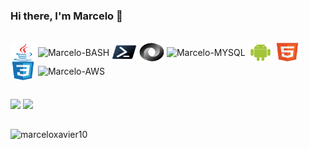 ### Hi there, I'm Marcelo 👋
<!--**MarceloXavier10/MarceloXavier10** is a ✨ _special_ ✨ repository because its `README.md` (this file) appears on your GitHub profile.-->

<div style="display: inline_block"><br>
  <img align="center" alt="Marcelo-JAVA" height="30" width="40" src="https://raw.githubusercontent.com/devicons/devicon/master/icons/java/java-original.svg">    
  <img align="center" alt="Marcelo-BASH" height="30" width="40" src="https://cdn.jsdelivr.net/gh/devicons/devicon@latest/icons/bash/bash-original.svg">
  <img align="center" alt="Marcelo-SHELL" height="30" width="40" src="https://raw.githubusercontent.com/devicons/devicon/master/icons/powershell/powershell-original.svg">
  <img align="center" alt="Marcelo-JSON" height="30" width="40" src="https://raw.githubusercontent.com/devicons/devicon/master/icons/json/json-original.svg">
  <img align="center" alt="Marcelo-MYSQL" height="30" width="40" src="https://cdn.jsdelivr.net/gh/devicons/devicon@latest/icons/mysql/mysql-original.svg">
  <img align="center" alt="Marcelo-ANDROID" height="30" width="40" src="https://raw.githubusercontent.com/devicons/devicon/master/icons/android/android-original.svg">
  <img align="center" alt="Marcelo-HTML" height="30" width="40" src="https://raw.githubusercontent.com/devicons/devicon/master/icons/html5/html5-original.svg">
  <img align="center" alt="Marcelo-CSS" height="30" width="40" src="https://raw.githubusercontent.com/devicons/devicon/master/icons/css3/css3-original.svg">
  <img align="center" alt="Marcelo-AWS" height="30" width="40" src="https://cdn.jsdelivr.net/gh/devicons/devicon@latest/icons/amazonwebservices/amazonwebservices-plain-wordmark.svg">
</div>

##
<div> 
  <a href = "mailto:marceloxavierpt@gmail.com"><img src="https://img.shields.io/badge/-Gmail-%23333?style=for-the-badge&logo=gmail&logoColor=white" target="_blank"></a>
  <a href="https://www.linkedin.com/in/marceloxavier10/" target="_blank"><img src="https://img.shields.io/badge/-LinkedIn-%230077B5?style=for-the-badge&logo=linkedin&logoColor=white" target="_blank"></a> 
</div>

##
 <p align="left"> <img src="https://komarev.com/ghpvc/?username=marceloxavier10&label=Views&color=blue&style=plastic" alt="marceloxavier10" /> </p>

<!--
![Marcelo's GitHub stats](https://github-readme-stats.vercel.app/api?username=marceloxavier10&show_icons=truetheme=dark_all_commits=truecount_private=true"/)
<div>
  <img height="170" align="left" src="https://github-readme-stats.vercel.app/api?username=marceloxavier10&count_private=true&include_all_commits=true" />
  <img src="https://github-readme-stats.vercel.app/api/top-langs/?username=marceloxavier10&layout=compact" />
</div>-->
